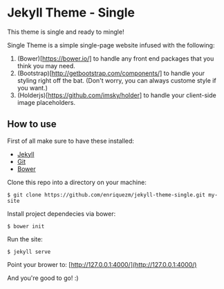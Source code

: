 # Jekyll Theme - Single

This theme is single and ready to mingle!

Single Theme is a simple single-page website infused with the following:

1. (Bower)[https://bower.io/] to handle any front end packages that you think you may need.
2. (Bootstrap)[http://getbootstrap.com/components/] to handle your styling right off the bat. (Don't worry, you can always custome style if you want.)
3. (Holderjs)[https://github.com/imsky/holder] to handle your client-side image placeholders.

## How to use

First of all make sure to have these installed:
- [Jekyll](https://jekyllrb.com/docs/installation/)
- [Git](https://git-scm.com/book/en/v2/Getting-Started-Installing-Git)
- [Bower](https://bower.io/#install-bower)

Clone this repo into a directory on your machine:

    $ git clone https://github.com/enriquezm/jekyll-theme-single.git my-site

Install project dependecies via bower:

    $ bower init

Run the site:

    $ jekyll serve

Point your brower to: [http://127.0.0.1:4000/](http://127.0.0.1:4000/)

And you're good to go! :)
